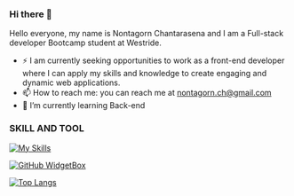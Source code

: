 ### Hi there 👋

Hello everyone, my name is Nontagorn Chantarasena and I am a Full-stack developer Bootcamp student at Westride.
- ⚡ I am currently seeking opportunities to work as a front-end developer where I can apply my skills and knowledge to create engaging and dynamic web applications.
- 📫 How to reach me: you can reach me at nontagorn.ch@gmail.com
- 🌱 I’m currently learning Back-end

### SKILL AND TOOL

[![My Skills](https://skillicons.dev/icons?i=,html,css,js,react,sass,tailwind,bootstrap,vite,vscode,git,github&theme=dark)](https://skillicons.dev)

[![GitHub WidgetBox](https://github-widgetbox.vercel.app/api/profile?username=NontagornC&data=repositories,commits&theme=nautilus)](https://github.com/Jurredr/github-widgetbox)

[![Top Langs](https://github-readme-stats.vercel.app/api/top-langs/?username=anuraghazra&layout=compact)](https://github.com/anuraghazra/github-readme-stats)



